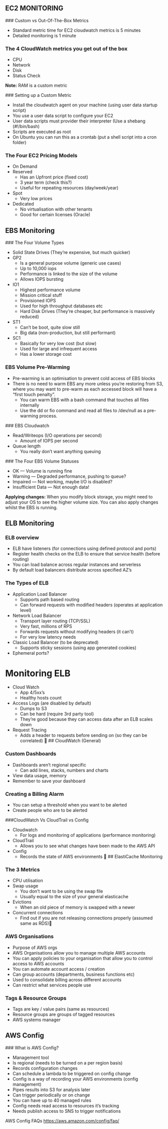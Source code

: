 

## EC2 MONITORING

### Custom vs Out-Of-The-Box Metrics
- Standard metric time for EC2 cloudwatch metrics is 5 minutes
- Detailed monitoring is 1 minute

### The 4 CloudWatch metrics you get out of the box
- CPU
- Network
- Disk
- Status Check

**Note:** RAM is a custom metric

### Setting up a Custom Metric
- Install the cloudwatch agent on your machine (using user data startup script)
- You use a user data script to configure your EC2
- User data scripts must provider their interpreter (Use a shebang (#!/bin/bash)
- Scripts are executed as root
- On Ubuntu you can run this as a crontab (put a shell script into a cron folder)

### The Four EC2 Pricing Models
- On Demand
- Reserved
    - Has an Upfront price (fixed cost)
    - 3 year term (check this?)
    - Useful for repeating resources (day/week/year)
- Spot
    - Very low prices
- Dedicated
    - No virtualisation with other tenants
    - Good for certain licenses (Oracle)

## EBS Monitoring

### The Four Volume Types
- Solid State Drives (They’re expensive, but much quicker)
- GP2
    - Is a general purpose volume (generic use cases)
    - Up to 10,000 iops
    - Performance is linked to the size of the volume
    - Allows IOPS bursting
- IO1
    - Highest performance volume
    - Mission critical stuff
    - Provisioned IOPS
    - Used for high throughput databases etc
    - Hard Disk Drives (They’re cheaper, but performance is massively reduced)
- ST1
    - Can’t be boot, quite slow still
    - Big data (non-production, but still performant)
- SC1
    - Basically for very low cost (but slow)
    - Used for large and infrequent access
    - Has a lower storage cost

### EBS Volume Pre-Warming

- Pre-warming is an optimisation to prevent cold access of EBS blocks
- There is no need to warm EBS any more unless you’re restoring from S3, where you may want to pre-warm as each accessed block will have a “first touch penalty”.
    - You can warm EBS with a bash command that touches all files internally
    - Use the dd or fio command and read all files to /dev/null as a pre-warming process.

### EBS Cloudwatch

- Read/Writeops (I/O operations per second)
    - Amount of IOPS per second
- Queue length
    - You really don’t want anything queuing

### The Four EBS Volume Statuses

- OK — Volume is running fine
- Warning — Degraded performance, pushing to queue?
- Impaired — Not working, maybe I/O is disabled?
- Insufficient Data — Not enough data!

**Applying changes:** When you modify block storage, you might need to adjust your OS to see the higher volume size. You can also apply changes whilst the EBS is running.


## ELB Monitoring

### ELB overview
- ELB have listeners (for connections using defined protocol and ports)
- Register health checks on the ELB to ensure that service health (before routing)
- You can load balance across regular instances and serverless
- By default load balancers distribute across specified AZ’s

### The Types of ELB
- Application Load Balancer
    - Supports path based routing
    - Can forward requests with modified headers (operates at application level)
- Network Load Balancer
    - Transport layer routing (TCP/SSL)
    - Very fast, millions of RPS
    - Forwards requests without modifying headers (it can’t)
    - For very low latency needs
- Classic Load Balancer (to be deprecated)
    - Supports sticky sessions (using app generated cookies)
- Ephemeral ports?

# Monitoring ELB
- Cloud Watch
    - App 4/5xx’s
    - Healthy hosts count
- Access Logs (are disabled by default)
    - Dumps to S3
    - Can be hard (require 3rd party tool)
    - They’re good because they can access data after an ELB scales down
- Request Tracing
    - Adds a header to requests before sending on (so they can be correlated)

## CloudWatch (General)

### Custom Dashboards
- Dashboards aren’t regional specific
    - Can add lines, stacks, numbers and charts
- View data usage, memory
- Remember to save your dashboard

### Creating a Billing Alarm

- You can setup a threshold when you want to be alerted
- Create people who are to be alerted

###CloudWatch Vs CloudTrail vs Config
- Cloudwatch
    - For logs and monitoring of applications (performance monitoring)
- CloudTrail
    - Allows you to see what changes have been made to the AWS API
- Config
    - Records the state of AWS environments

## ElastiCache Monitoring

### The 3 Metrics
- CPU utilisation
- Swap usage
    - You don’t want to be using the swap file
    - Usually equal to the size of your general elasticache
- Evictions
    - When an old piece of memory is swapped with a newer
- Concurrent connections
    - Find out if you are not releasing connections properly (assumed same as RDS)

### AWS Organisations

- Purpose of AWS orgs
- AWS Organisations allow you to manage multiple AWS accounts
- You can apply policies to your organisation that allow you to control access to AWS accounts
- You can automate account access / creation
- Can group accounts (departments, business functions etc)
- Used to consolidate billing across different accounts
- Can restrict what services people use

### Tags & Resource Groups
- Tags are key / value pairs (same as resources)
- Resource groups are groups of tagged resources
- AWS systems manager


## AWS Config

### What is AWS Config?
- Management tool
- Is regional (needs to be turned on a per region basis)
- Records configuration changes
- Can schedule a lambda to be triggered on config change
- Config is a way of recording your AWS environments (config management)
- Pipes results into S3 for analysis later
- Can trigger periodically or on change
- You can have up to 40 managed rules
- Config needs read access to resources it’s tracking
- Needs publish access to SNS to trigger notifications

AWS Config FAQs
https://aws.amazon.com/config/faq/
